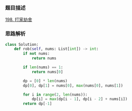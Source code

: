 

### 题目描述

[198. 打家劫舍](https://leetcode.cn/problems/house-robber/)

### 思路解析

```python
class Solution:
    def rob(self, nums: List[int]) -> int:
        if not nums:
            return nums

        if len(nums) == 1:
            return nums[0]

        dp = [0] * len(nums)
        dp[0], dp[1] = nums[0], max(nums[0], nums[1])

        for i in range(2, len(nums)):
            dp[i] = max(dp[i - 1], dp[i - 2] + nums[i])
        return dp[-1]

```

